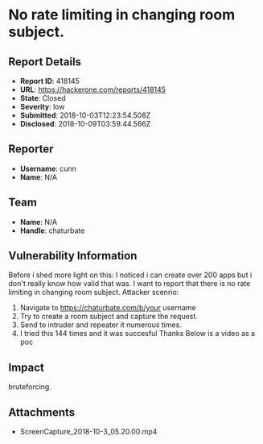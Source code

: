 # No rate limiting in changing room subject.

## Report Details
- **Report ID**: 418145
- **URL**: https://hackerone.com/reports/418145
- **State**: Closed
- **Severity**: low
- **Submitted**: 2018-10-03T12:23:54.508Z
- **Disclosed**: 2018-10-09T03:59:44.566Z

## Reporter
- **Username**: cunn
- **Name**: N/A

## Team
- **Name**: N/A
- **Handle**: chaturbate

## Vulnerability Information
Before i shed more light on this: I noticed i can create over 200 apps but i don't really know how valid that was.
I want to report that there is no rate limiting  in changing room subject.
Attacker scenrio:
1. Navigate to https://chaturbate.com/b/your username
2. Try to create a room subject and capture the request.
3. Send to intruder and repeater it numerous times.
4. I tried this 144 times and it was succesful
Thanks
Below is a video as a poc

## Impact

bruteforcing.

## Attachments
- ScreenCapture_2018-10-3_05.20.00.mp4
